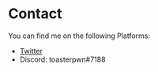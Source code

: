 # Contact

You can find me on the following Platforms:

- [Twitter](https://twitter.com/toasterpwn)
- Discord: toasterpwn#7188
